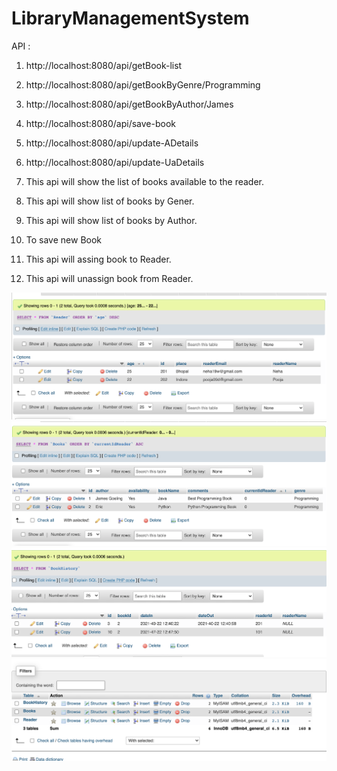 # LibraryManagementSystem

API :
1. http://localhost:8080/api/getBook-list
2. http://localhost:8080/api/getBookByGenre/Programming
3. http://localhost:8080/api/getBookByAuthor/James
4. http://localhost:8080/api/save-book
5. http://localhost:8080/api/update-ADetails
6. http://localhost:8080/api/update-UaDetails

1. This api will show the list of books available to the reader.
2. This api will show list of books by Gener.
3. This api will show list of books by Author.
4. To save new Book
5. This api will assing book to Reader.
6. This api will unassign book from Reader.


![alt text](./S1.png)
![alt text](./S2.png)
![alt text](./S3.png)
![alt text](./S4.png)